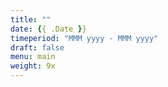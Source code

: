 ```yaml
---
title: ""
date: {{ .Date }}
timeperiod: "MMM yyyy - MMM yyyy"
draft: false
menu: main
weight: 9x
---
```


